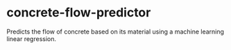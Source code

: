 # concrete-flow-predictor
Predicts the flow of concrete based on its material using a machine learning linear regression.

